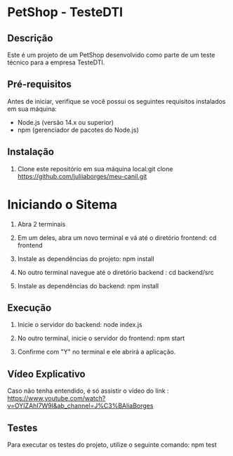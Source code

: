 # PetShop - TesteDTI

## Descrição

Este é um projeto de um PetShop desenvolvido como parte de um teste técnico para a empresa TesteDTI.

## Pré-requisitos

Antes de iniciar, verifique se você possui os seguintes requisitos instalados em sua máquina:

- Node.js (versão 14.x ou superior)
- npm (gerenciador de pacotes do Node.js)

## Instalação

1. Clone este repositório em sua máquina local:git clone https://github.com/juliiaborges/meu-canil.git


# Iniciando o Sitema 
1. Abra 2 terminais

2. Em um deles, abra um novo terminal e vá até o diretório frontend: cd frontend

3. Instale as dependências do projeto: npm install

4. No outro terminal navegue até o diretório backend : cd backend/src

6. Instale as dependências do backend: npm install 

## Execução 

1. Inicie o servidor do backend: node index.js 

2. No outro terminal, inicie o servidor do frontend: npm start

3. Confirme com "Y" no terminal e ele abrirá a aplicação.

## Vídeo Explicativo 

Caso não tenha entendido, é só assistir o vídeo do link : https://www.youtube.com/watch?v=OYIZAhI7W9I&ab_channel=J%C3%BAliaBorges

## Testes

Para executar os testes do projeto, utilize o seguinte comando: npm test






